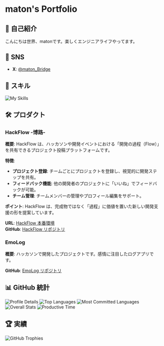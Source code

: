 # maton's Portfolio

## 👋 自己紹介

こんにちは世界、matonです。楽しくエンジニアライフやってます。

## 🔗 SNS

- **X**: [@maton_Bridge](https://x.com/maton_Bridge)

## 🌱 スキル

![My Skills](https://skillicons.dev/icons?theme=dark&perline=7&i=html,css,js,ts,react,next,php,laravel,ruby,rails,figma,python,flask,pytorch,go,docker,aws,vscode)

## 🛠️ プロダクト

### HackFlow -博路‐

**概要**: HackFlow は、ハッカソンや開発イベントにおける「開発の過程（Flow）」を共有できるプロジェクト投稿プラットフォームです。

**特徴**:

- **プロジェクト登録**: チームごとにプロジェクトを登録し、視覚的に開発ステップを共有。
- **フィードバック機能**: 他の開発者のプロジェクトに「いいね」でフィードバックが可能。
- **チーム管理**: チームメンバーの管理やプロフィール編集をサポート。

**ポイント**: HackFlow は、完成物ではなく「過程」に価値を置いた新しい開発支援の形を提案しています。

**URL**: [HackFlow 本番環境](https://hack-flow-c486eda020a0.herokuapp.com)  
**GitHub**: [HackFlow リポジトリ](https://github.com/maton369/HackFlow)

### EmoLog

**概要**: ハッカソンで開発したプロジェクトです。感情に注目したログアプリです。

**GitHub**: [EmoLog リポジトリ](https://github.com/Tech-Education-CAMP-Hackathon/EmoLog)

## 📊 GitHub 統計

![Profile Details](http://github-profile-summary-cards.vercel.app/api/cards/profile-details?username=maton369&theme=gruvbox)
![Top Languages](http://github-profile-summary-cards.vercel.app/api/cards/repos-per-language?username=maton369&theme=gruvbox)
![Most Committed Languages](http://github-profile-summary-cards.vercel.app/api/cards/most-commit-language?username=maton369&theme=gruvbox)
![Overall Stats](http://github-profile-summary-cards.vercel.app/api/cards/stats?username=maton369&theme=gruvbox)
![Productive Time](http://github-profile-summary-cards.vercel.app/api/cards/productive-time?username=maton369&theme=gruvbox&utcOffset=9)

## 🏆 実績

![GitHub Trophies](https://github-profile-trophy.vercel.app/?username=maton369&theme=gruvbox)
